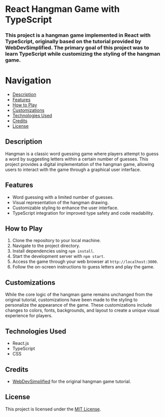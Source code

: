 # React Hangman Game with TypeScript

### This project is a hangman game implemented in React with TypeScript, originally based on the tutorial provided by WebDevSimplified. The primary goal of this project was to learn TypeScript while customizing the styling of the hangman game.

# Navigation

- [Description](#description)
- [Features](#features)
- [How to Play](#how-to-play)
- [Customizations](#customizations)
- [Technologies Used](#technologies-used)
- [Credits](#credits)
- [License](#license)

## Description

Hangman is a classic word guessing game where players attempt to guess a word by suggesting letters within a certain number of guesses. This project provides a digital implementation of the hangman game, allowing users to interact with the game through a graphical user interface.

## Features

- Word guessing with a limited number of guesses.
- Visual representation of the hangman drawing.
- Customizable styling to enhance the user interface.
- TypeScript integration for improved type safety and code readability.

## How to Play

1. Clone the repository to your local machine.
2. Navigate to the project directory.
3. Install dependencies using `npm install`.
4. Start the development server with `npm start`.
5. Access the game through your web browser at `http://localhost:3000`.
6. Follow the on-screen instructions to guess letters and play the game.

## Customizations

While the core logic of the hangman game remains unchanged from the original tutorial, customizations have been made to the styling to personalize the appearance of the game. These customizations include changes to colors, fonts, backgrounds, and layout to create a unique visual experience for players.

## Technologies Used

- React.js
- TypeScript
- CSS

## Credits

- [WebDevSimplified](https://github.com/WebDevSimplified) for the original hangman game tutorial.

## License

This project is licensed under the [MIT License](LICENSE).
